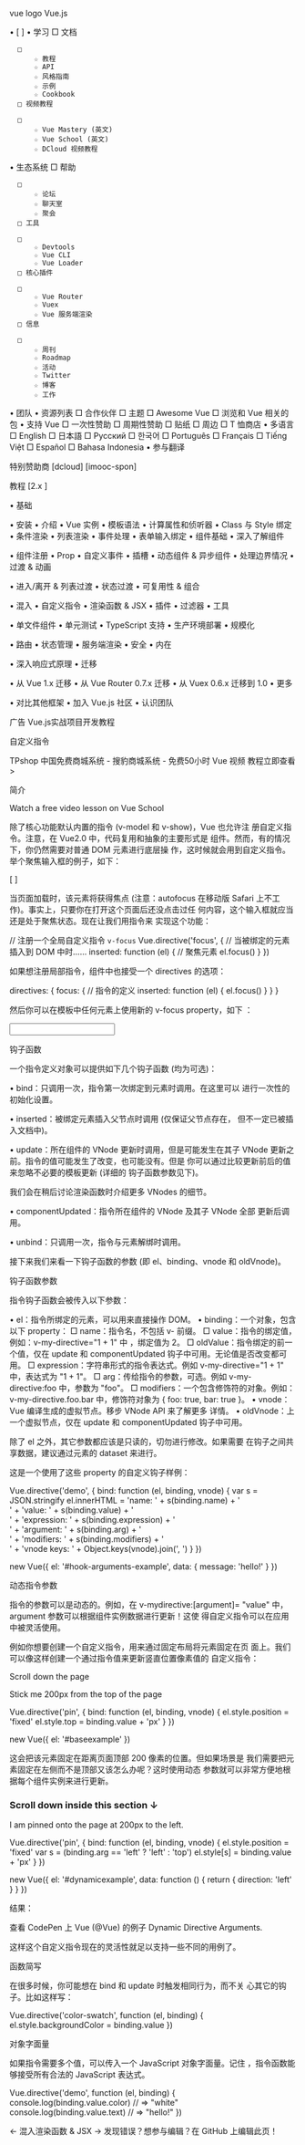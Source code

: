  
vue logo Vue.js

  • [                    ]
  • 学习
      □ 文档

      □ 
          ☆ 教程
          ☆ API
          ☆ 风格指南
          ☆ 示例
          ☆ Cookbook
      □ 视频教程

      □ 
          ☆ Vue Mastery (英文)
          ☆ Vue School (英文)
          ☆ DCloud 视频教程
  • 生态系统
      □ 帮助

      □ 
          ☆ 论坛
          ☆ 聊天室
          ☆ 聚会
      □ 工具

      □ 
          ☆ Devtools
          ☆ Vue CLI
          ☆ Vue Loader
      □ 核心插件

      □ 
          ☆ Vue Router
          ☆ Vuex
          ☆ Vue 服务端渲染
      □ 信息

      □ 
          ☆ 周刊
          ☆ Roadmap
          ☆ 活动
          ☆ Twitter
          ☆ 博客
          ☆ 工作
  • 团队
  • 资源列表
      □ 合作伙伴
      □ 主题
      □ Awesome Vue
      □ 浏览和 Vue 相关的包
  • 支持 Vue
      □ 一次性赞助
      □ 周期性赞助
      □ 贴纸
      □ 周边
      □ T 恤商店
  • 多语言
      □ English
      □ 日本語
      □ Русский
      □ 한국어
      □ Português
      □ Français
      □ Tiếng Việt
      □ Español
      □ Bahasa Indonesia
  • 参与翻译

特别赞助商
[dcloud]
[imooc-spon]

教程 [2.x ]

  • 基础

  • 安装
  • 介绍
  • Vue 实例
  • 模板语法
  • 计算属性和侦听器
  • Class 与 Style 绑定
  • 条件渲染
  • 列表渲染
  • 事件处理
  • 表单输入绑定
  • 组件基础
  • 深入了解组件

  • 组件注册
  • Prop
  • 自定义事件
  • 插槽
  • 动态组件 & 异步组件
  • 处理边界情况
  • 过渡 & 动画

  • 进入/离开 & 列表过渡
  • 状态过渡
  • 可复用性 & 组合

  • 混入
  • 自定义指令
  • 渲染函数 & JSX
  • 插件
  • 过滤器
  • 工具

  • 单文件组件
  • 单元测试
  • TypeScript 支持
  • 生产环境部署
  • 规模化

  • 路由
  • 状态管理
  • 服务端渲染
  • 安全
  • 内在

  • 深入响应式原理
  • 迁移

  • 从 Vue 1.x 迁移
  • 从 Vue Router 0.7.x 迁移
  • 从 Vuex 0.6.x 迁移到 1.0
  • 更多

  • 对比其他框架
  • 加入 Vue.js 社区
  • 认识团队

广告 Vue.js实战项目开发教程

自定义指令

TPshop 中国免费商城系统 - 搜豹商城系统 - 免费50小时 Vue 视频
教程立即查看 >

 简介

Watch a free video lesson on Vue School

除了核心功能默认内置的指令 (v-model 和 v-show)，Vue 也允许注
册自定义指令。注意，在 Vue2.0 中，代码复用和抽象的主要形式是
组件。然而，有的情况下，你仍然需要对普通 DOM 元素进行底层操
作，这时候就会用到自定义指令。举个聚焦输入框的例子，如下：

[                    ]

当页面加载时，该元素将获得焦点 (注意：autofocus 在移动版
Safari 上不工作)。事实上，只要你在打开这个页面后还没点击过任
何内容，这个输入框就应当还是处于聚焦状态。现在让我们用指令来
实现这个功能：

// 注册一个全局自定义指令 `v-focus`
Vue.directive('focus', {
  // 当被绑定的元素插入到 DOM 中时……
  inserted: function (el) {
    // 聚焦元素
    el.focus()
  }
})

如果想注册局部指令，组件中也接受一个 directives 的选项：

directives: {
  focus: {
    // 指令的定义
    inserted: function (el) {
      el.focus()
    }
  }
}

然后你可以在模板中任何元素上使用新的 v-focus property，如下
：

<input v-focus>

 钩子函数

一个指令定义对象可以提供如下几个钩子函数 (均为可选)：

  • bind：只调用一次，指令第一次绑定到元素时调用。在这里可以
    进行一次性的初始化设置。

  • inserted：被绑定元素插入父节点时调用 (仅保证父节点存在，
    但不一定已被插入文档中)。

  • update：所在组件的 VNode 更新时调用，但是可能发生在其子
    VNode 更新之前。指令的值可能发生了改变，也可能没有。但是
    你可以通过比较更新前后的值来忽略不必要的模板更新 (详细的
    钩子函数参数见下)。

我们会在稍后讨论渲染函数时介绍更多 VNodes 的细节。

  • componentUpdated：指令所在组件的 VNode 及其子 VNode 全部
    更新后调用。

  • unbind：只调用一次，指令与元素解绑时调用。

接下来我们来看一下钩子函数的参数 (即 el、binding、vnode 和
oldVnode)。

 钩子函数参数

指令钩子函数会被传入以下参数：

  • el：指令所绑定的元素，可以用来直接操作 DOM。
  • binding：一个对象，包含以下 property：
      □ name：指令名，不包括 v- 前缀。
      □ value：指令的绑定值，例如：v-my-directive="1 + 1" 中
        ，绑定值为 2。
      □ oldValue：指令绑定的前一个值，仅在 update 和
        componentUpdated 钩子中可用。无论值是否改变都可用。
      □ expression：字符串形式的指令表达式。例如
        v-my-directive="1 + 1" 中，表达式为 "1 + 1"。
      □ arg：传给指令的参数，可选。例如 v-my-directive:foo
        中，参数为 "foo"。
      □ modifiers：一个包含修饰符的对象。例如：
        v-my-directive.foo.bar 中，修饰符对象为 { foo: true,
        bar: true }。
  • vnode：Vue 编译生成的虚拟节点。移步 VNode API 来了解更多
    详情。
  • oldVnode：上一个虚拟节点，仅在 update 和
    componentUpdated 钩子中可用。

除了 el 之外，其它参数都应该是只读的，切勿进行修改。如果需要
在钩子之间共享数据，建议通过元素的 dataset 来进行。

这是一个使用了这些 property 的自定义钩子样例：

<div id="hook-arguments-example" v-demo:foo.a.b="message"></div>

Vue.directive('demo', {
  bind: function (el, binding, vnode) {
    var s = JSON.stringify
    el.innerHTML =
      'name: '       + s(binding.name) + '<br>' +
      'value: '      + s(binding.value) + '<br>' +
      'expression: ' + s(binding.expression) + '<br>' +
      'argument: '   + s(binding.arg) + '<br>' +
      'modifiers: '  + s(binding.modifiers) + '<br>' +
      'vnode keys: ' + Object.keys(vnode).join(', ')
  }
})

new Vue({
  el: '#hook-arguments-example',
  data: {
    message: 'hello!'
  }
})

 动态指令参数

指令的参数可以是动态的。例如，在 v-mydirective:[argument]=
"value" 中，argument 参数可以根据组件实例数据进行更新！这使
得自定义指令可以在应用中被灵活使用。

例如你想要创建一个自定义指令，用来通过固定布局将元素固定在页
面上。我们可以像这样创建一个通过指令值来更新竖直位置像素值的
自定义指令：

<div id="baseexample">
  <p>Scroll down the page</p>
  <p v-pin="200">Stick me 200px from the top of the page</p>
</div>

Vue.directive('pin', {
  bind: function (el, binding, vnode) {
    el.style.position = 'fixed'
    el.style.top = binding.value + 'px'
  }
})

new Vue({
  el: '#baseexample'
})

这会把该元素固定在距离页面顶部 200 像素的位置。但如果场景是
我们需要把元素固定在左侧而不是顶部又该怎么办呢？这时使用动态
参数就可以非常方便地根据每个组件实例来进行更新。

<div id="dynamicexample">
  <h3>Scroll down inside this section ↓</h3>
  <p v-pin:[direction]="200">I am pinned onto the page at 200px to the left.</p>
</div>

Vue.directive('pin', {
  bind: function (el, binding, vnode) {
    el.style.position = 'fixed'
    var s = (binding.arg == 'left' ? 'left' : 'top')
    el.style[s] = binding.value + 'px'
  }
})

new Vue({
  el: '#dynamicexample',
  data: function () {
    return {
      direction: 'left'
    }
  }
})

结果：

查看 CodePen 上 Vue (@Vue) 的例子 Dynamic Directive
Arguments.

这样这个自定义指令现在的灵活性就足以支持一些不同的用例了。

 函数简写

在很多时候，你可能想在 bind 和 update 时触发相同行为，而不关
心其它的钩子。比如这样写：

Vue.directive('color-swatch', function (el, binding) {
  el.style.backgroundColor = binding.value
})

 对象字面量

如果指令需要多个值，可以传入一个 JavaScript 对象字面量。记住
，指令函数能够接受所有合法的 JavaScript 表达式。

<div v-demo="{ color: 'white', text: 'hello!' }"></div>

Vue.directive('demo', function (el, binding) {
  console.log(binding.value.color) // => "white"
  console.log(binding.value.text)  // => "hello!"
})

← 混入渲染函数 & JSX →
发现错误？想参与编辑？在 GitHub 上编辑此页！
